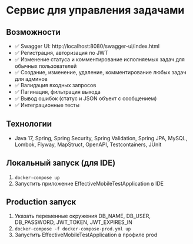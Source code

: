 # Сервис для управления задачами

## Возможности

* ✅ Swagger UI: http://localhost:8080/swagger-ui/index.html
* ✅ Регистрация, авторизация по JWT
* ✅ Изменение статуса и комментирование исполняемых задач для обычных пользователей
* ✅ Создание, изменение, удаление, комментирование любых задач для админов
* ✅ Валидация входных запросов
* ✅ Пагинация, фильтрация выхода
* ✅ Вывод ошибок (статус и JSON объект с сообщением)
* ✅ Интеграционные тесты

## Технологии

* Java 17, Spring, Spring Security, Spring Validation, Spring JPA, MySQL, Lombok, Flyway, MapStruct, OpenAPI, Testcontainers, JUnit

## Локальный запуск (для IDE)

1. `docker-compose up`
2. Запустить приложение EffectiveMobileTestApplication в IDE

## Production запуск

1. Указать переменные окружения DB_NAME, DB_USER, DB_PASSWORD, JWT_TOKEN, JWT_EXPIRES_IN
2. `docker-compose -f docker-compose-prod.yml up`
3. Запустить EffectiveMobileTestApplication в профиле prod